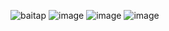 ![baitap](https://github.com/user-attachments/assets/ade1b4eb-5ea5-43ef-ab90-72c440197c5a)
![image](https://github.com/user-attachments/assets/e5ade2a5-ff83-4b24-a836-1284b2cc1b07)
![image](https://github.com/user-attachments/assets/a65f8e8e-0877-44c9-a395-c2f6830f4809)
![image](https://github.com/user-attachments/assets/c54c864b-a294-4b14-98c1-d6834e029e32)

